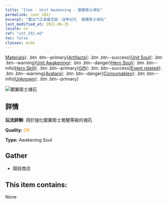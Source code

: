 ```yaml
---
title: "Item - Unit Awakening - 銀翼衛士魂石"
permalink: /unt_292/
excerpt: "魔法门之英雄无敌：战争纪元  銀翼衛士魂石"
last_modified_at: 2021-06-15
locale: cn
ref: "unt_292.md"
toc: false
classes: wide
---
```

 [Materials](/ItemsCN/){: .btn .btn--primary}[Artifacts](/ItemsCN/Artifacts/){: .btn .btn--success}[Unit Soul](/ItemsCN/UnitSoul/){: .btn .btn--warning}[Unit Awakening](/ItemsCN/UnitAwakening/){: .btn .btn--danger}[Hero Soul](/ItemsCN/HeroSoul/){: .btn .btn--info}[Hero Skill](/ItemsCN/HeroSkill/){: .btn .btn--primary}[Gift](/ItemsCN/Gift/){: .btn .btn--success}[Event related](/ItemsCN/Events/){: .btn .btn--warning}[Avatars](/ItemsCN/Avatars/){: .btn .btn--danger}[Consumables](/ItemsCN/Consumables/){: .btn .btn--info}[Unknown](/ItemsCN/Unknown/){: .btn .btn--primary}

 ![銀翼衛士魂石](/images/u/tia_yinyifeima.jpg)

## 詳情
 **玩法詳解:** 用於強化銀翼衛士覺醒等級的魂石

 **Quality:** <span style="color: #FF8C00">OK</span>

 **Type:** Awakening Soul

## Gather

*    競技商店 

## This item contains:

  None

